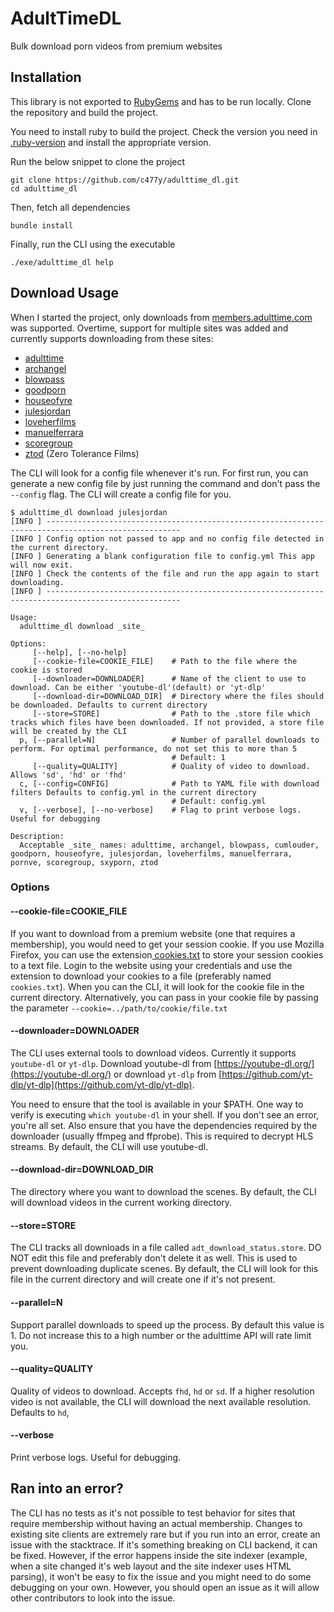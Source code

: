 # AdultTimeDL

Bulk download porn videos from premium websites

## Installation

This library is not exported to [RubyGems](https://rubygems.org) and has to be
run locally. Clone the repository and build the project.

You need to install ruby to build the project. Check the version you need in
[.ruby-version](.ruby-version) and install the appropriate version.

Run the below snippet to clone the project

```shell
git clone https://github.com/c477y/adulttime_dl.git
cd adulttime_dl
```

Then, fetch all dependencies

```shell
bundle install
```

Finally, run the CLI using the executable

```shell
./exe/adulttime_dl help
```

## Download Usage

When I started the project, only downloads from
[members.adulttime.com](https://members.adulttime.com) was supported. Overtime,
support for multiple sites was added and currently supports downloading from
these sites:

* [adulttime](https://members.adulttime.com)
* [archangel](https://www.archangelvideo.com/)
* [blowpass](https://www.blowpass.com/en)
* [goodporn](https://goodporn.to/)
* [houseofyre](https://houseofyre.com/)
* [julesjordan](https://www.julesjordan.com/trial/)
* [loveherfilms](https://www.loveherfilms.com/tour/)
* [manuelferrara](https://manuelferrara.com/trial/)
* [scoregroup](https://score-group.com/)
* [ztod](https://www.zerotolerancefilms.com/en) (Zero Tolerance Films)

The CLI will look for a config file whenever it's run. For first run, you can
generate a new config file by just running the command and don't pass the
`--config` flag. The CLI will create a config file for you.

```shell
$ adulttime_dl download julesjordan
[INFO ] ----------------------------------------------------------------------------------------------------
[INFO ] Config option not passed to app and no config file detected in the current directory.
[INFO ] Generating a blank configuration file to config.yml This app will now exit.
[INFO ] Check the contents of the file and run the app again to start downloading.
[INFO ] ----------------------------------------------------------------------------------------------------
```

```shell
Usage:
  adulttime_dl download _site_

Options:
     [--help], [--no-help]
     [--cookie-file=COOKIE_FILE]    # Path to the file where the cookie is stored
     [--downloader=DOWNLOADER]      # Name of the client to use to download. Can be either 'youtube-dl'(default) or 'yt-dlp'
     [--download-dir=DOWNLOAD_DIR]  # Directory where the files should be downloaded. Defaults to current directory
     [--store=STORE]                # Path to the .store file which tracks which files have been downloaded. If not provided, a store file will be created by the CLI
  p, [--parallel=N]                 # Number of parallel downloads to perform. For optimal performance, do not set this to more than 5
                                    # Default: 1
     [--quality=QUALITY]            # Quality of video to download. Allows 'sd', 'hd' or 'fhd'
  c, [--config=CONFIG]              # Path to YAML file with download filters Defaults to config.yml in the current directory
                                    # Default: config.yml
  v, [--verbose], [--no-verbose]    # Flag to print verbose logs. Useful for debugging

Description:
  Acceptable _site_ names: adulttime, archangel, blowpass, cumlouder, goodporn, houseofyre, julesjordan, loveherfilms, manuelferrara, pornve, scoregroup, sxyporn, ztod
```

### Options

#### --cookie-file=COOKIE_FILE

If you want to download from a premium website (one that requires a membership),
you would need to get your session cookie. If you use Mozilla Firefox, you can
use the extension[
cookies.txt](https://addons.mozilla.org/en-US/firefox/addon/cookies-txt/) to
store your session cookies to a text file. Login to the website using your
credentials and use the extension to download your cookies to a file (preferably
named `cookies.txt`). When you can the CLI, it will look for the cookie file in
the current directory. Alternatively, you can pass in your cookie file by
passing the parameter `--cookie=../path/to/cookie/file.txt`

#### --downloader=DOWNLOADER

The CLI uses external tools to download videos. Currently it supports
`youtube-dl` or `yt-dlp`. Download youtube-dl from
[https://youtube-dl.org/](https://youtube-dl.org/) or download `yt-dlp` from
[https://github.com/yt-dlp/yt-dlp](https://github.com/yt-dlp/yt-dlp).

You need to ensure that the tool is available in your $PATH. One way to verify
is executing `which youtube-dl` in your shell. If you don't see an error, you're
all set. Also ensure that you have the dependencies required by the downloader
(usually ffmpeg and ffprobe). This is required to decrypt HLS streams. By
default, the CLI will use youtube-dl.

#### --download-dir=DOWNLOAD_DIR

The directory where you want to download the scenes. By default, the CLI will
download videos in the current working directory.

#### --store=STORE

The CLI tracks all downloads in a file called `adt_download_status.store`. DO
NOT edit this file and preferably don't delete it as well. This is used to
prevent downloading duplicate scenes. By default, the CLI will look for this
file in the current directory and will create one if it's not present.

#### --parallel=N

Support parallel downloads to speed up the process. By default this value is 1.
Do not increase this to a high number or the adulttime API will rate limit you.

#### --quality=QUALITY

Quality of videos to download. Accepts `fhd`, `hd` or `sd`. If a higher
resolution video is not available, the CLI will download the next available
resolution. Defaults to `hd`,

#### --verbose

Print verbose logs. Useful for debugging.

## Ran into an error?

The CLI has no tests as it's not possible to test behavior for sites that
require membership without having an actual membership. Changes to existing site
clients are extremely rare but if you run into an error, create an issue with
the stacktrace. If it's something breaking on CLI backend, it can be fixed.
However, if the error happens inside the site indexer (example, when a site
changed it's web layout and the site indexer uses HTML parsing), it won't be
easy to fix the issue and you might need to do some debugging on your own.
However, you should open an issue as it will allow other contributors to look
into the issue.
